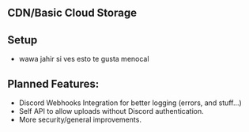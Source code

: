 ## CDN/Basic Cloud Storage

## Setup

- wawa jahir si ves esto te gusta menocal

## Planned Features:

- Discord Webhooks Integration for better logging (errors, and stuff...)
- Self API to allow uploads without Discord authentication.
- More security/general improvements.